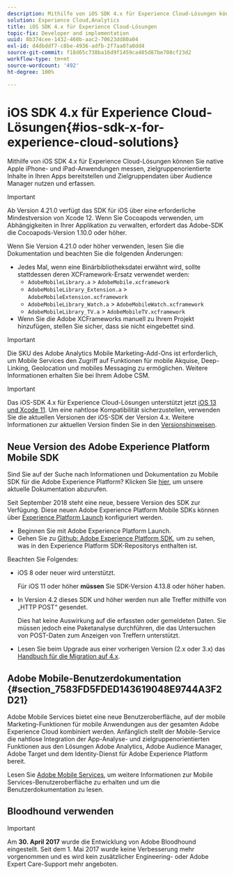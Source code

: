 ```yaml
---
description: Mithilfe von iOS SDK 4.x für Experience Cloud-Lösungen können Sie native Apple iPhone- und iPad-Anwendungen messen, zielgruppenorientierte Inhalte in Ihren Apps bereitstellen und Zielgruppendaten über Audience Manager nutzen und erfassen.
solution: Experience Cloud,Analytics
title: iOS SDK 4.x für Experience Cloud-Lösungen
topic-fix: Developer and implementation
uuid: 8b374cee-1432-460b-aac2-70623dd80a04
exl-id: d4dbddf7-c8be-4936-adfb-2f7aa07a0dd4
source-git-commit: f18d65c738ba16d9f1459ca485d87be708cf23d2
workflow-type: tm+mt
source-wordcount: '492'
ht-degree: 100%

---
```


# iOS SDK 4.x für Experience Cloud-Lösungen{#ios-sdk-x-for-experience-cloud-solutions}

Mithilfe von iOS SDK 4.x für Experience Cloud-Lösungen können Sie native Apple iPhone- und iPad-Anwendungen messen, zielgruppenorientierte Inhalte in Ihren Apps bereitstellen und Zielgruppendaten über Audience Manager nutzen und erfassen.

>[!IMPORTANT]
>
>Ab Version 4.21.0 verfügt das SDK für iOS über eine erforderliche Mindestversion von Xcode 12. Wenn Sie Cocoapods verwenden, um Abhängigkeiten in Ihrer Applikation zu verwalten, erfordert das Adobe-SDK die Cocoapods-Version 1.10.0 oder höher.

Wenn Sie Version 4.21.0 oder höher verwenden, lesen Sie die Dokumentation und beachten Sie die folgenden Änderungen:

* Jedes Mal, wenn eine Binärbibliotheksdatei erwähnt wird, sollte stattdessen deren XCFramework-Ersatz verwendet werden:
   * `AdobeMobileLibrary.a` > `AdobeMobile.xcframework`
   * `AdobeMobileLibrary_Extension.a` >  `AdobeMobileExtension.xcframework`
   * `AdobeMobileLibrary_Watch.a` >  `AdobeMobileWatch.xcframework`
   * `AdobeMobileLibrary_TV.a` >  `AdobeMobileTV.xcframework`
* Wenn Sie die Adobe XCFrameworks manuell zu Ihrem Projekt hinzufügen, stellen Sie sicher, dass sie nicht eingebettet sind.

>[!IMPORTANT]
>
>Die SKU des Adobe Analytics Mobile Marketing-Add-Ons ist erforderlich, um Mobile Services den Zugriff auf Funktionen für mobile Akquise, Deep-Linking, Geolocation und mobiles Messaging zu ermöglichen. Weitere Informationen erhalten Sie bei Ihrem Adobe CSM.

>[!IMPORTANT]
>
>Das iOS-SDK 4.x für Experience Cloud-Lösungen unterstützt jetzt [iOS 13 und Xcode 11](https://developer.apple.com/ios/). Um eine nahtlose Kompatibilität sicherzustellen, verwenden Sie die aktuellen Versionen der iOS-SDK der Version 4.x. Weitere Informationen zur aktuellen Version finden Sie in den [Versionshinweisen](/help/ios/rel-notes.md).

## Neue Version des Adobe Experience Platform Mobile SDK

Sind Sie auf der Suche nach Informationen und Dokumentation zu Mobile SDK für die Adobe Experience Platform? Klicken Sie [hier](https://aep-sdks.gitbook.io/docs/), um unsere aktuelle Dokumentation abzurufen.

Seit September 2018 steht eine neue, bessere Version des SDK zur Verfügung. Diese neuen Adobe Experience Platform Mobile SDKs können über [Experience Platform Launch](https://www.adobe.com/de/experience-platform/launch.html) konfiguriert werden.

* Beginnen Sie mit Adobe Experience Platform Launch.
* Gehen Sie zu [Github: Adobe Experience Platform SDK](https://github.com/Adobe-Marketing-Cloud/acp-sdks), um zu sehen, was in den Experience Platform SDK-Repositorys enthalten ist.

Beachten Sie Folgendes:

* iOS 8 oder neuer wird unterstützt.

   Für iOS 11 oder höher **müssen** Sie SDK-Version 4.13.8 oder höher haben.

* In Version 4.2 dieses SDK und höher werden nun alle Treffer mithilfe von „HTTP POST“ gesendet.

   Dies hat keine Auswirkung auf die erfassten oder gemeldeten Daten. Sie müssen jedoch eine Paketanalyse durchführen, die das Untersuchen von POST-Daten zum Anzeigen von Treffern unterstützt.

* Lesen Sie beim Upgrade aus einer vorherigen Version (2.x oder 3.x) das [Handbuch für die Migration auf 4.x](/help/ios/getting-started/migration-v3.md).

## Adobe Mobile-Benutzerdokumentation {#section_7583FD5FDED143619048E9744A3F2D21}

Adobe Mobile Services bietet eine neue Benutzeroberfläche, auf der mobile Marketing-Funktionen für mobile Anwendungen aus der gesamten Adobe Experience Cloud kombiniert werden. Anfänglich stellt der Mobile-Service die nahtlose Integration der App-Analyse- und zielgruppenorientierten Funktionen aus den Lösungen Adobe Analytics, Adobe Audience Manager, Adobe Target und dem Identity-Dienst für Adobe Experience Platform bereit.

Lesen Sie [Adobe Mobile Services](/help/using/home.md), um weitere Informationen zur Mobile Services-Benutzeroberfläche zu erhalten und um die Benutzerdokumentation zu lesen.

## Bloodhound verwenden

>[!IMPORTANT]
>
>Am **30. April 2017** wurde die Entwicklung von Adobe Bloodhound eingestellt. Seit dem 1. Mai 2017 wurde keine Verbesserung mehr vorgenommen und es wird kein zusätzlicher Engineering- oder Adobe Expert Care-Support mehr angeboten.
